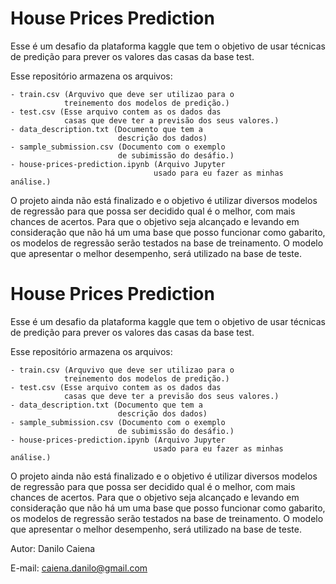 
# House Prices Prediction

Esse é um desafio da plataforma kaggle que tem o objetivo de usar técnicas de predição para prever os valores das casas da base test.

Esse repositório armazena os arquivos:

    - train.csv (Arquvivo que deve ser utilizao para o
                treinemento dos modelos de predição.)
    - test.csv (Esse arquivo contem as os dados das 
                casas que deve ter a previsão dos seus valores.)
    - data_description.txt (Documento que tem a 
                            descrição dos dados)
    - sample_submission.csv (Documento com o exemplo 
                            de subimissão do desáfio.)
    - house-prices-prediction.ipynb (Arquivo Jupyter 
                                    usado para eu fazer as minhas análise.)

O projeto ainda não está finalizado e o objetivo é utilizar diversos modelos de regressão para que possa ser decidido qual é o melhor, com mais chances de acertos. Para que o objetivo seja alcançado e levando em consideração que não há um uma base que posso funcionar como gabarito, os modelos de regressão serão testados na base de treinamento. O modelo que apresentar o melhor desempenho, será utilizado na base de teste.


# House Prices Prediction

Esse é um desafio da plataforma kaggle que tem o objetivo de usar técnicas de predição para prever os valores das casas da base test.

Esse repositório armazena os arquivos:

    - train.csv (Arquvivo que deve ser utilizao para o
                treinemento dos modelos de predição.)
    - test.csv (Esse arquivo contem as os dados das 
                casas que deve ter a previsão dos seus valores.)
    - data_description.txt (Documento que tem a 
                            descrição dos dados)
    - sample_submission.csv (Documento com o exemplo 
                            de subimissão do desáfio.)
    - house-prices-prediction.ipynb (Arquivo Jupyter 
                                    usado para eu fazer as minhas análise.)

O projeto ainda não está finalizado e o objetivo é utilizar diversos modelos de regressão para que possa ser decidido qual é o melhor, com mais chances de acertos. Para que o objetivo seja alcançado e levando em consideração que não há um uma base que posso funcionar como gabarito, os modelos de regressão serão testados na base de treinamento. O modelo que apresentar o melhor desempenho, será utilizado na base de teste.

Autor: Danilo Caiena

E-mail: caiena.danilo@gmail.com